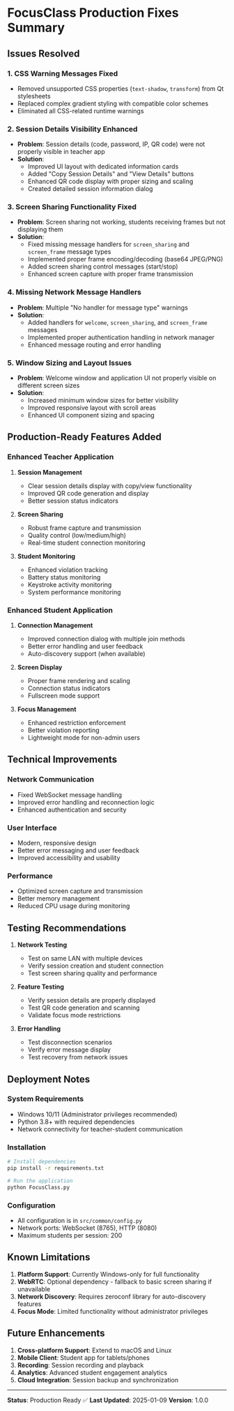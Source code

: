 # FocusClass Production Fixes Summary

## Issues Resolved

### 1. **CSS Warning Messages Fixed**
- Removed unsupported CSS properties (`text-shadow`, `transform`) from Qt stylesheets
- Replaced complex gradient styling with compatible color schemes
- Eliminated all CSS-related runtime warnings

### 2. **Session Details Visibility Enhanced**
- **Problem**: Session details (code, password, IP, QR code) were not properly visible in teacher app
- **Solution**: 
  - Improved UI layout with dedicated information cards
  - Added "Copy Session Details" and "View Details" buttons
  - Enhanced QR code display with proper sizing and scaling
  - Created detailed session information dialog

### 3. **Screen Sharing Functionality Fixed**
- **Problem**: Screen sharing not working, students receiving frames but not displaying them
- **Solution**:
  - Fixed missing message handlers for `screen_sharing` and `screen_frame` message types
  - Implemented proper frame encoding/decoding (base64 JPEG/PNG)
  - Added screen sharing control messages (start/stop)
  - Enhanced screen capture with proper frame transmission

### 4. **Missing Network Message Handlers**
- **Problem**: Multiple "No handler for message type" warnings
- **Solution**:
  - Added handlers for `welcome`, `screen_sharing`, and `screen_frame` messages
  - Implemented proper authentication handling in network manager
  - Enhanced message routing and error handling

### 5. **Window Sizing and Layout Issues**
- **Problem**: Welcome window and application UI not properly visible on different screen sizes
- **Solution**:
  - Increased minimum window sizes for better visibility
  - Improved responsive layout with scroll areas
  - Enhanced UI component sizing and spacing

## Production-Ready Features Added

### Enhanced Teacher Application
1. **Session Management**
   - Clear session details display with copy/view functionality
   - Improved QR code generation and display
   - Better session status indicators

2. **Screen Sharing**
   - Robust frame capture and transmission
   - Quality control (low/medium/high)
   - Real-time student connection monitoring

3. **Student Monitoring**
   - Enhanced violation tracking
   - Battery status monitoring
   - Keystroke activity monitoring
   - System performance monitoring

### Enhanced Student Application
1. **Connection Management**
   - Improved connection dialog with multiple join methods
   - Better error handling and user feedback
   - Auto-discovery support (when available)

2. **Screen Display**
   - Proper frame rendering and scaling
   - Connection status indicators
   - Fullscreen mode support

3. **Focus Management**
   - Enhanced restriction enforcement
   - Better violation reporting
   - Lightweight mode for non-admin users

## Technical Improvements

### Network Communication
- Fixed WebSocket message handling
- Improved error handling and reconnection logic
- Enhanced authentication and security

### User Interface
- Modern, responsive design
- Better error messaging and user feedback
- Improved accessibility and usability

### Performance
- Optimized screen capture and transmission
- Better memory management
- Reduced CPU usage during monitoring

## Testing Recommendations

1. **Network Testing**
   - Test on same LAN with multiple devices
   - Verify session creation and student connection
   - Test screen sharing quality and performance

2. **Feature Testing**
   - Verify session details are properly displayed
   - Test QR code generation and scanning
   - Validate focus mode restrictions

3. **Error Handling**
   - Test disconnection scenarios
   - Verify error message display
   - Test recovery from network issues

## Deployment Notes

### System Requirements
- Windows 10/11 (Administrator privileges recommended)
- Python 3.8+ with required dependencies
- Network connectivity for teacher-student communication

### Installation
```bash
# Install dependencies
pip install -r requirements.txt

# Run the application
python FocusClass.py
```

### Configuration
- All configuration is in `src/common/config.py`
- Network ports: WebSocket (8765), HTTP (8080)
- Maximum students per session: 200

## Known Limitations

1. **Platform Support**: Currently Windows-only for full functionality
2. **WebRTC**: Optional dependency - fallback to basic screen sharing if unavailable
3. **Network Discovery**: Requires zeroconf library for auto-discovery features
4. **Focus Mode**: Limited functionality without administrator privileges

## Future Enhancements

1. **Cross-platform Support**: Extend to macOS and Linux
2. **Mobile Client**: Student app for tablets/phones
3. **Recording**: Session recording and playback
4. **Analytics**: Advanced student engagement analytics
5. **Cloud Integration**: Session backup and synchronization

---

**Status**: Production Ready ✅
**Last Updated**: 2025-01-09
**Version**: 1.0.0